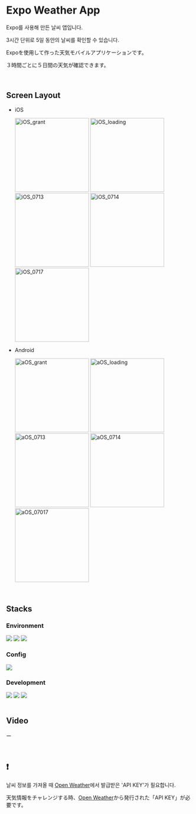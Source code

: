 # Expo Weather App

Expo를 사용해 만든 날씨 앱입니다.

3시간 단위로 5일 동안의 날씨를 확인할 수 있습니다.

Expoを使用して作った天気モバイルアプリケーションです。

３時間ごとに５日間の天気が確認できます。


<br/>


## Screen Layout

+ iOS
  <div>
    <img width="200" alt="iOS_grant" src="https://github.com/user-attachments/assets/690835ac-7541-4d3f-8728-3d4040e1a425">
    <img width="200" alt="iOS_loading" src="https://github.com/user-attachments/assets/f5a8fb81-d0c3-4290-a69f-84077f4956bf">
    <img width="200" alt="iOS_0713" src="https://github.com/user-attachments/assets/fc20d540-0954-440d-988a-9f8b457248cf">
    <img width="200" alt="iOS_0714" src="https://github.com/user-attachments/assets/ac8c2584-5e89-4e1a-a524-03c75dc65b13">
    <img width="200" alt="iOS_0717" src="https://github.com/user-attachments/assets/43695ffe-1127-4dd8-9f4d-410e33387c34">
  </div>
  
+ Android
  <div>
    <img width="200" alt="aOS_grant" src="https://github.com/user-attachments/assets/b4b82b6c-a003-4ccd-82cd-e40ccb6840ec">
    <img width="200" alt="aOS_loading" src="https://github.com/user-attachments/assets/f32ab486-3c36-442e-a951-7f2795f1c2db">
    <img width="200" alt="aOS_0713" src="https://github.com/user-attachments/assets/5187363b-23f4-49e8-a4c6-ac8c2235cb5b">
    <img width="200" alt="aOS_0714" src="https://github.com/user-attachments/assets/985504d3-ff45-407f-bef4-32af96947922">
    <img width="200" alt="aOS_07017" src="https://github.com/user-attachments/assets/549a4918-611f-4658-a324-d5a50c89ca04">
  </div>


<br/>


## Stacks

### Environment
<div align=flex-start>
  <img src="https://img.shields.io/badge/visual studio code-0678d4?style=for-the-badge&logo=visualstudiocode&logoColor=white">
  <img src="https://img.shields.io/badge/git-F05032?style=for-the-badge&logo=git&logoColor=white">
  <img src="https://img.shields.io/badge/github-181717?style=for-the-badge&logo=github&logoColor=white">
</div>

### Config
<img src="https://img.shields.io/badge/npm-CB3837?style=for-the-badge&logo=npm&logoColor=white">

### Development
<div align=flex-start>
  <img src="https://img.shields.io/badge/javascript-F7DF1E?style=for-the-badge&logo=javascript&logoColor=black">
  <img src="https://img.shields.io/badge/react-20232b?style=for-the-badge&logo=react&logoColor=61DAFB">
  <img src="https://img.shields.io/badge/expo-000020?style=for-the-badge&logo=expo&logoColor=white">
</div>


<br/>


## Video
ー


<br/>


## :exclamation:
날씨 정보를 가져올 때 [Open Weather](https://openweathermap.org/)에서 발급받은 'API KEY'가 필요합니다.

天気情報をチャレンジする時、[Open Weather](https://openweathermap.org/)から発行された「API KEY」が必要です。
